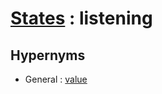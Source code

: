 # [States][1] : listening

## Hypernyms

  - General : [value](../General/value.md)

[1]: README.md
